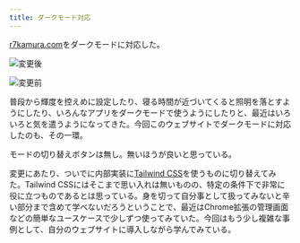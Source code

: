 ```yaml
---
title: ダークモード対応
---
```

[r7kamura.com](https://r7kamura.com/)をダークモードに対応した。

![](https://lh3.googleusercontent.com/docs/AG8NV2bYzefshCO9vWAMfQCNdT0JEHQWLW4SxPf42plS8iTMzxbIC4gyHWtN5zXIa1CG2o7VDZmIYII88Fx6sdXJdyNVElzeQYTXEu8zi-qUw9sZ6elCWJOHFiusgindccyc3xFzLIas3o_cs2RlLQ9P2QQ0Z1VnrKIttpDhtmFK1FKtAqgZYY0D45UvC9pIWR0TygCb0DAVEBmK_7MBZEqVhzTQB5WSo9b1kLkDzC0aTCvyd9wxdWuwDugARnUlvD09vwSYw_26PiyfHQSM25Q1O1XWE9JazbpQ7qbKsuHCzAlz8HKdUlOG_SPwlZHL3cspJJiPrp3vtWAnM2ktPcIYKoL6dcVrZD3e9Ah4VdM-qw4Rg4qNjXVyJ5OgVwVNfq7bq0KTZaaFPwaaZkfBQIE0vfdXVbZSvj4IvQ9LFM_MiPx4iYbw0uRT9P2KLxBebWmmE3Flph0O4lqaDnMwoe99-axRVuRcgl-jhpuy4vsBCvzEj5Pna2Nwhz9YWtWlu47dCaHuQ4cOwPKwU05qwaQKUo2NdCkkEuZK-hQbyq5h6_aZ_erpQSDGW5E1-23XnI5sfSuCprcANe8Xq2_Ky21L0jTDfW_CQOLyLjCkC9ivbgsnaTY2Qvjffhq13TLl4ymLzgxXCl7BuwUdr7bjsoO-Gs890TPc0j9I8yoT4eiUiU8t2qK8sFz-c2xOFrVNFz6csOwR8MdhPDKD0e_K9qMQX6GoZ3kcNyrHB8TWsN4Sr91fLh8bMANB3yLwUXhT2194DklsWAUQcQbhiRpmzWL7O_uDfL-x6pfF6yPXVZrPIs-cHF3wVsnp7rvTbbl3GFXIyPFXJwuLpO6Mvg1TU4RNo7xgxkf6078idZIAPsx3zBw1B8liAo6ZPk-ViYNTmlRUbUWbT8ygDQjq-3jsrT8Mdkg2Cntpj3Dce58s12UpOfY6EL9hHMRL5_yaMzwkSeh_2XJlaXWSAG2DjVhDZin5ZdHJ7Fn1HuE_i-rT7ExMvinqgwoR1DmHNqU_C87D7GZZTB0MaaAcOCsPZBYqgrpddEzcL1lakGEEWz4Ar5YdaiFfRDeMdnIS1Xc-Sq-2gG8O_ctKMX1RNMlA89rqaVmGx_D_Nvc6qV2TXyCzMxL4wTv8Ig-qvSsC8XL7HvFFDT1uarM_6WCaYx8Of4XzoueJHU3iMbNsbsFQfx72gc3Xaz0BesQJTopOp62IljlHbWDnhprfkHbGUYRQm0Se1wcr-o3p_2GmsBKwmmhYYbHe3IXiEL4D "変更後")

![](https://lh3.googleusercontent.com/docs/AG8NV2ZjOJNAYMIwX8amMziasegTvBatOB9F4Sk46i8s7gQowntZUlkV_J6fSCu8_Q9WBLy57ZhlLj3bBDSGp4RFn7yk74eht118CYkwnhbzOleQ27lNkhlvDY53LTIq3CK2T-G2MlYhVpysIcT3MPZI8Ffx0KhBaCm9wKnd9gQmNmKQr4PHCp19YHbaSAvhBS-QVS6J7RAFDt5pZOx6_FcCYvJTE6-o88H_HESuXy75r85lliniSncBsE3QuexlMq2IkizLt4LrBj843XH_O2z6uDFkvkTIUxpJejWMIXJErloIajaHUiIV-Ma5Pd80-VOfCIHpad_Lab7QE0ThkBVI8bpTdB4E5G4leaHMq9W7pcCLE2V6ZDPhiB1lg9b0UBP7TuBhBPdPcjKarwaMeDpzPQyeLECTIqYVPZhg-_e2B2b4Rx_2M_lauroXwDBfUEneodO2PjUS6Lzd3Gz3a7lGxxFiUk-X1x4xLOVO1UY9_7hpr2fehJZ4_0PH5btgz_S49I6bHkjBXMvDJ1hb0tG2LkQL2arWNMmob9rz0WKg6AGiuYhjTPGsdszen82G1MMFdtG8uw5NNKa1uGXJrNNYS_q6hb_8cHDFr-dSGLzY77kOQPpQLXHQu8S351ztyniz822lvQbkqVhnSsfCrqcbwLMcoeFV9xzT7kD2lexYvYomlMkf30w2awtZcpIxUfmhoU0Murl0Kd391EEYwhynI6ZvWyR7Y85OT68iVVRDEoFEGzcMimhbOs03__VYJRaLkcZlZl7-7ruVVAqCGhtsApkAmG1kssVRisSOWqv8TWD5kKkSqbFzgdlMmIye-tOUQiwdSnEuu9eDUAYFIlrO2Lu5PtAf16OWbjCWdsgGqpSK7xbEQAIyq2XobzTcjRRglOSMbGQhW-8tGzByifaXJf2CQRAeJmKjreLgSADFm9rAmqoKrEODhb0WwKrJaa1NW2hBfUTRujWHMzBQe1PqDGI6BE63nFwnt0hLOyVXd3v_J4cuTKd055im_4BTxzKUnnN3_i6SeoLKsPtUUG6bzwgcew_luITvoEt_b5TsO1xw5bSYLxqqNKTjlAWTt5rshk12N9j_V8R1SKltE4im8fJpeZKcby1GY_FFOGUfofEEtoFjY_Hi6g9EAGEx-yzVnesmr41Kv2m8N8pEx-XXyjeN5YMh6E6Y8dfDJDC1j-jhBZQfYyMFyBQccttVBHb1LpIHaan0v-tuWD1qDy0LYIRfb9fqY9HLzA1dtHOlgx4IDDYn "変更前")

普段から輝度を控えめに設定したり、寝る時間が近づいてくると照明を落とすようにしたり、いろんなアプリをダークモードで使うようにしたりと、最近はいろいろと気を遣うようになってきた。今回このウェブサイトでダークモードに対応したのも、その一環。

モードの切り替えボタンは無し。無いほうが良いと思っている。

変更にあたり、ついでに内部実装に[Tailwind CSS](https://tailwindcss.com/)を使うものに切り替えてみた。Tailwind CSSにはそこまで思い入れは無いものの、特定の条件下で非常に役に立つものであるとは思っている。身を切って自分事として扱ってみないと辛い部分まで含めて学べないだろうということで、最近はChrome拡張の管理画面などの簡単なユースケースで少しずつ使ってみていた。今回はもう少し複雑な事例として、自分のウェブサイトに導入しながら学んでみている。
